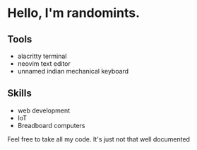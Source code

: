 

# Hello, I'm randomints.

## Tools
- alacritty terminal
- neovim text editor
- unnamed indian mechanical keyboard

## Skills
- web development
- IoT
- Breadboard computers

Feel free to take all my code. It's just not that well documented
